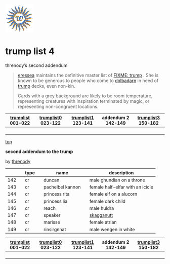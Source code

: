 ![wsun](assets/wsun.gif)

# trump list 4

 threnody’s second addendum
>
>    [eressea](eressea.md)  maintains the definitive master list of  [FIXME: trump](trump.md) . She is known to be generous to people who come to  [dolbadarn](dolbadarn.md)  in need of  [trump](trump.md)  decks, even non-kin. 
>
>   Cards with a grey background are likely to be room temperature, representing creatures with Inspiration terminated by magic, or representing non-congruent locations. 

|  [trumplist](trumplist.md) 001-022  |  [trumplist0](trumplist0.md) 023-122  |  [trumplist1](trumplist1.md) 123-141  | addendum 2 142-149  |  [trumplist3](trumplist3.md) 150-182  | 
| ----------------------------------- | ------------------------------------- | ------------------------------------- | ------------------- | ------------------------------------- | 
| &nbsp;                              | &nbsp;                                | &nbsp;                                | &nbsp;              | &nbsp;                                | 

 [top](#top) 

  **second addendum to the trump**

 by  [threnody](threnody.md) 

|       |   |  type  |   |  name              |   |  description                       | 
| ----- | - | ------ | - | ------------------ | - | ---------------------------------- | 
|  142  |   |  cr    |   |  duncan            |   |  male ghundian on a throne         | 
|  143  |   |  cr    |   |  pachelbel kannon  |   |  female half-elfar with an icicle  | 
|  144  |   |  cr    |   |  princess rita     |   |  female elf on a alucorn           | 
|  145  |   |  cr    |   |  princess lia      |   |  female dark child                 | 
|  146  |   |  cr    |   |  reach             |   |  male huldra                       | 
|  147  |   |  cr    |   |  speaker           |   |  [skagganutt](skagganutt.md)       | 
|  148  |   |  cr    |   |  marisse           |   |  female atrian                     | 
|  149  |   |  cr    |   |  rinsirgnnat       |   |  male wengen in white              | 

|  [trumplist](trumplist.md) 001-022  |  [trumplist0](trumplist0.md) 023-122  |  [trumplist1](trumplist1.md) 123-141  | addendum 2 142-149  |  [trumplist3](trumplist3.md) 150-182  | 
| ----------------------------------- | ------------------------------------- | ------------------------------------- | ------------------- | ------------------------------------- | 
| &nbsp;                              | &nbsp;                                | &nbsp;                                | &nbsp;              | &nbsp;                                | 

 